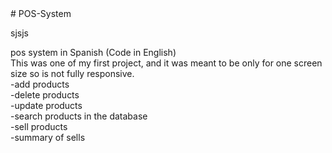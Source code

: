 <head>    <!-- Bootstrap core CSS -->
    <link href="https://cdnjs.cloudflare.com/ajax/libs/twitter-bootstrap/4.3.1/css/bootstrap.min.css" rel="stylesheet"></head>
# POS-System
<p class="primary-text">sjsjs</p>
pos system in Spanish (Code in English)<br>
This was one of my first project, and it was meant to be only for one screen size so is not fully responsive. <br>
-add products<br>
-delete products<br>
-update products<br>
-search products in the database<br>
-sell products<br>
-summary of sells
